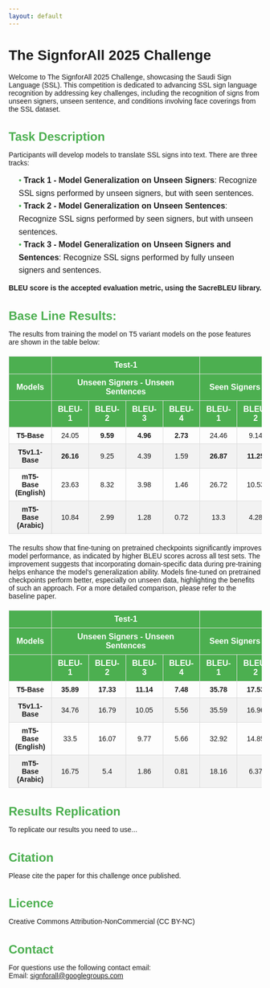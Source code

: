 ```yaml
---
layout: default
---
```



# The SignforAll 2025 Challenge

Welcome to The SignforAll 2025 Challenge, showcasing the Saudi Sign Language (SSL). This competition is dedicated to advancing SSL sign language recognition by addressing key challenges, including the recognition of signs from unseen signers, unseen sentence, and conditions involving face coverings from the SSL dataset.
## Task Description
Participants will develop models to translate SSL signs into text. There are three tracks:

- **Track 1 - Model Generalization on Unseen Signers**: Recognize SSL signs performed by unseen signers, but with seen sentences.
- **Track 2 - Model Generalization on Unseen Sentences**: Recognize SSL signs performed by seen signers, but with unseen sentences.
- **Track 3 - Model Generalization on Unseen Signers and Sentences**: Recognize SSL signs performed by fully unseen signers and sentences.

**BLEU score is the accepted evaluation metric, using the SacreBLEU library.**

## Base Line Results:
The results from training the model on T5 variant models on the pose features are shown in the table below:  


<html lang="en">
<head>
  <meta charset="UTF-8">
  <meta name="viewport" content="width=device-width, initial-scale=1.0">
  <title>Styled Table</title>
  <style>
    table {
      width: 100%;
      border-collapse: collapse;
      margin: 20px 0;
      font-family: Arial, sans-serif;
    }
    th, td {
      border: 1px solid #ddd;
      padding: 8px 12px;
      text-align: center;
    }
    th {
      background-color: #4CAF50;
      color: white;
    }
    tr:nth-child(even) {
      background-color: #f2f2f2;
    }
    tr:hover {
      background-color: #ddd;
    }
    td {
      font-size: 14px;
    }
    th {
      font-size: 16px;
      font-weight: bold;
    }
  </style>
</head>
<body>
  <table>
    <thead>
      <tr>
        <th></th>
        <th colspan="4"><strong>Test-1</strong></th>
        <th colspan="4"><strong>Test-2</strong></th>
        <th colspan="4"><strong>Test-3</strong></th>
      </tr>
      <tr>
        <th><strong>Models</strong></th>
        <th colspan="4"><strong>Unseen Signers - Unseen Sentences</strong></th>
        <th colspan="4"><strong>Seen Signers - Unseen Sentences</strong></th>
        <th colspan="4"><strong>Unseen Signers - Seen Sentences</strong></th>
      </tr>
      <tr>
        <th></th>
        <th><strong>BLEU-1</strong></th>
        <th><strong>BLEU-2</strong></th>
        <th><strong>BLEU-3</strong></th>
        <th><strong>BLEU-4</strong></th>
        <th><strong>BLEU-1</strong></th>
        <th><strong>BLEU-2</strong></th>
        <th><strong>BLEU-3</strong></th>
        <th><strong>BLEU-4</strong></th>
        <th><strong>BLEU-1</strong></th>
        <th><strong>BLEU-2</strong></th>
        <th><strong>BLEU-3</strong></th>
        <th><strong>BLEU-4</strong></th>
      </tr>
    </thead>
    <tbody>
      <tr>
        <td><strong>T5-Base</strong></td>
        <td>24.05</td>
        <td><strong>9.59</strong></td>
        <td><strong>4.96</strong></td>
        <td><strong>2.73</strong></td>
        <td>24.46</td>
        <td>9.14</td>
        <td>4.53</td>
        <td>2.01</td>
        <td>84.07</td>
        <td>81.09</td>
        <td>80.59</td>
        <td>80.37</td>
      </tr>
      <tr>
        <td><strong>T5v1.1-Base</strong></td>
        <td><strong>26.16</strong></td>
        <td>9.25</td>
        <td>4.39</td>
        <td>1.59</td>
        <td><strong>26.87</strong></td>
        <td><strong>11.25</strong></td>
        <td><strong>6.05</strong></td>
        <td>2.78</td>
        <td><strong>88.46</strong></td>
        <td><strong>86.27</strong></td>
        <td><strong>85.84</strong></td>
        <td><strong>85.75</strong></td>
      </tr>
      <tr>
        <td><strong>mT5-Base (English)</strong></td>
        <td>23.63</td>
        <td>8.32</td>
        <td>3.98</td>
        <td>1.46</td>
        <td>26.72</td>
        <td>10.53</td>
        <td>5.42</td>
        <td><strong>2.79</strong></td>
        <td>87.76</td>
        <td>85.62</td>
        <td>85.22</td>
        <td>85.16</td>
      </tr>
      <tr>
        <td><strong>mT5-Base (Arabic)</strong></td>
        <td>10.84</td>
        <td>2.99</td>
        <td>1.28</td>
        <td>0.72</td>
        <td>13.3</td>
        <td>4.28</td>
        <td>1.64</td>
        <td>0.66</td>
        <td>85.54</td>
        <td>84.27</td>
        <td>83.99</td>
        <td>83.87</td>
      </tr>
    </tbody>
  </table>

The results show that fine-tuning on pretrained checkpoints significantly improves model performance, as indicated by higher BLEU scores across all test sets. 
The improvement suggests that incorporating domain-specific data during pre-training helps enhance the model's generalization ability. Models fine-tuned on pretrained checkpoints perform better, especially on unseen data, highlighting the benefits of such an approach. For a more detailed comparison, please refer to the baseline paper.


  <table>
    <thead>
      <tr>
        <th></th>
        <th colspan="4"><strong>Test-1</strong></th>
        <th colspan="4"><strong>Test-2</strong></th>
        <th colspan="4"><strong>Test-3</strong></th>
      </tr>
      <tr>
        <th><strong>Models</strong></th>
        <th colspan="4"><strong>Unseen Signers - Unseen Sentences</strong></th>
        <th colspan="4"><strong>Seen Signers - Unseen Sentences</strong></th>
        <th colspan="4"><strong>Unseen Signers - Seen Sentences</strong></th>
      </tr>
      <tr>
        <th></th>
        <th><strong>BLEU-1</strong></th>
        <th><strong>BLEU-2</strong></th>
        <th><strong>BLEU-3</strong></th>
        <th><strong>BLEU-4</strong></th>
        <th><strong>BLEU-1</strong></th>
        <th><strong>BLEU-2</strong></th>
        <th><strong>BLEU-3</strong></th>
        <th><strong>BLEU-4</strong></th>
        <th><strong>BLEU-1</strong></th>
        <th><strong>BLEU-2</strong></th>
        <th><strong>BLEU-3</strong></th>
        <th><strong>BLEU-4</strong></th>
      </tr>
    </thead>
    <tbody>
      <tr>
        <td><strong>T5-Base</strong></td>
        <td><strong>35.89</strong></td>
        <td><strong>17.33</strong></td>
        <td><strong>11.14</strong></td>
        <td><strong>7.48</strong></td>
        <td><strong>35.78</strong></td>
        <td><strong>17.53</strong></td>
        <td><strong>10.34</strong></td>
        <td><strong>5.72</strong></td>
        <td><strong>95.17</strong></td>
        <td><strong>94.02</strong></td>
        <td><strong>93.78</strong></td>
        <td><strong>93.67</strong></td>
      </tr>
      <tr>
        <td><strong>T5v1.1-Base</strong></td>
        <td>34.76</td>
        <td>16.79</td>
        <td>10.05</td>
        <td>5.56</td>
        <td>35.59</td>
        <td>16.96</td>
        <td>9.92</td>
        <td>5.23</td>
        <td>94.5</td>
        <td>93.16</td>
        <td>92.83</td>
        <td>92.58</td>
      </tr>
      <tr>
        <td><strong>mT5-Base (English)</strong></td>
        <td>33.5</td>
        <td>16.07</td>
        <td>9.77</td>
        <td>5.66</td>
        <td>32.92</td>
        <td>14.85</td>
        <td>8.52</td>
        <td>4.74</td>
        <td>94.64</td>
        <td>93.44</td>
        <td>93.19</td>
        <td>93.04</td>
      </tr>
      <tr>
        <td><strong>mT5-Base (Arabic)</strong></td>
        <td>16.75</td>
        <td>5.4</td>
        <td>1.86</td>
        <td>0.81</td>
        <td>18.16</td>
        <td>6.37</td>
        <td>2.66</td>
        <td>1.47</td>
        <td>92.97</td>
        <td>92.37</td>
        <td>92.42</td>
        <td>92.48</td>
      </tr>
    </tbody>
  </table>
</body>
</html>


## Results Replication 
To replicate our results you need to use... 

## Citation
Please cite the paper for this challenge once published.

## Licence
Creative Commons Attribution-NonCommercial (CC BY-NC)

## Contact
For questions use the following contact email:  
Email: [signforall@googlegroups.com](signforall@googlegroups.com)


<html lang="en">
<head>
  <meta charset="UTF-8">
  <meta name="viewport" content="width=device-width, initial-scale=1.0">
  <title>Styled List</title>
  <style>
    body {
      font-family: Arial, sans-serif;
      margin: 20px;
    }
    .list-container {
      background-color: #f9f9f9;
      border: 1px solid #ddd;
      padding: 15px;
      border-radius: 8px;
      box-shadow: 0 2px 8px rgba(0, 0, 0, 0.1);
    }
    h2 {
      color: #4CAF50;
      font-size: 24px;
      margin-bottom: 10px;
    }
    ul {
      list-style-type: none;
      padding-left: 20px;
    }
    li {
      font-size: 16px;
      line-height: 1.6;
    }
    li::before {
      content: "• ";
      color: #4CAF50;
    }
    .sub-list {
      margin-left: 20px;
      font-size: 14px;
      color: #555;
    }
  </style>
</head>
<body>
